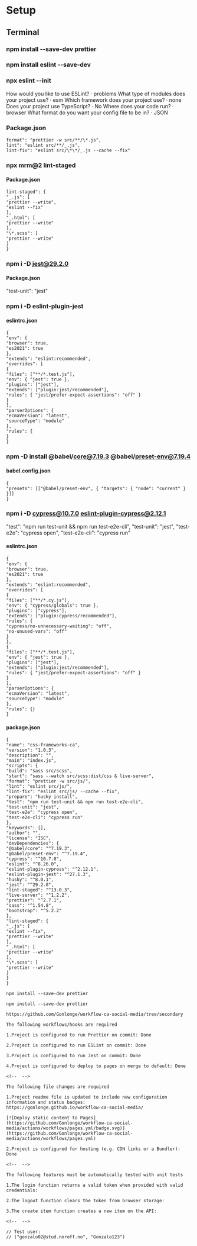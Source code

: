 # Setup

## Terminal

### npm install --save-dev prettier

### npm install eslint --save-dev

### npx eslint --init

How would you like to use ESLint? · problems
What type of modules does your project use? · esm
Which framework does your project use? · none
Does your project use TypeScript? · No
Where does your code run? · browser
What format do you want your config file to be in? · JSON

### Package.json

```
format": "prettier -w src/**/\*.js",
lint": "eslint src/**/_.js",
lint-fix": "eslint src/\*\*/_.js --cache --fix"
```

### npx mrm@2 lint-staged

#### Package.json

```
lint-staged": {
"_.js": [
"prettier --write",
"eslint --fix"
],
"_.html": [
"prettier --write"
],
"\*.scss": [
"prettier --write"
]
}
```

### npm i -D jest@29.2.0

#### Package.json

"test-unit": "jest"

### npm i -D eslint-plugin-jest

#### eslintrc.json

```
{
"env": {
"browser": true,
"es2021": true
},
"extends": "eslint:recommended",
"overrides": [
{
"files": ["**/*.test.js"],
"env": { "jest": true },
"plugins": ["jest"],
"extends": ["plugin:jest/recommended"],
"rules": { "jest/prefer-expect-assertions": "off" }
}
],
"parserOptions": {
"ecmaVersion": "latest",
"sourceType": "module"
},
"rules": {
}
}
```

### npm -D install @babel/core@7.19.3 @babel/preset-env@7.19.4

#### babel.config.json

```
{
"presets": [["@babel/preset-env", { "targets": { "node": "current" } }]]
}
```

### npm i -D cypress@10.7.0 eslint-plugin-cypress@2.12.1

"test": "npm run test-unit && npm run test-e2e-cli",
"test-unit": "jest",
"test-e2e": "cypress open",
"test-e2e-cli": "cypress run"

#### eslintrc.json

```
{
"env": {
"browser": true,
"es2021": true
},
"extends": "eslint:recommended",
"overrides": [
{
"files": ["**/*.cy.js"],
"env": { "cypress/globals": true },
"plugins": ["cypress"],
"extends": ["plugin:cypress/recommended"],
"rules": {
"cypress/no-unnecessary-waiting": "off",
"no-unused-vars": "off"
}
},
{
"files": ["**/*.test.js"],
"env": { "jest": true },
"plugins": ["jest"],
"extends": ["plugin:jest/recommended"],
"rules": { "jest/prefer-expect-assertions": "off" }
}
],
"parserOptions": {
"ecmaVersion": "latest",
"sourceType": "module"
},
"rules": {}
}
```

#### package.json

```
{
"name": "css-frameworks-ca",
"version": "1.0.3",
"description": "",
"main": "index.js",
"scripts": {
"build": "sass src/scss",
"start": "sass --watch src/scss:dist/css & live-server",
"format": "prettier -w src/js/",
"lint": "eslint src/js/",
"lint-fix": "eslint src/js/ --cache --fix",
"prepare": "husky install",
"test": "npm run test-unit && npm run test-e2e-cli",
"test-unit": "jest",
"test-e2e": "cypress open",
"test-e2e-cli": "cypress run"
},
"keywords": [],
"author": "",
"license": "ISC",
"devDependencies": {
"@babel/core": "^7.19.3",
"@babel/preset-env": "^7.19.4",
"cypress": "^10.7.0",
"eslint": "^8.26.0",
"eslint-plugin-cypress": "^2.12.1",
"eslint-plugin-jest": "^27.1.3",
"husky": "^8.0.1",
"jest": "^29.2.0",
"lint-staged": "^13.0.3",
"live-server": "^1.2.2",
"prettier": "^2.7.1",
"sass": "^1.54.8",
"bootstrap": "^5.2.2"
},
"lint-staged": {
"_.js": [
"eslint --fix",
"prettier --write"
],
"_.html": [
"prettier --write"
],
"\*.scss": [
"prettier --write"
]
}
}
```

<!--  -->

```
npm install --save-dev prettier

npm install --save-dev prettier

https://github.com/Gonlonge/workflow-ca-social-media/tree/secondary

The following workflows/hooks are required

1.Project is configured to run Prettier on commit: Done

2.Project is configured to run ESLint on commit: Done

3.Project is configured to run Jest on commit: Done

4.Project is configured to deploy to pages on merge to default: Done

<!--  -->

The following file changes are required

1.Project readme file is updated to include new configuration information and status badges:
https://gonlonge.github.io/workflow-ca-social-media/

[![Deploy static content to Pages](https://github.com/Gonlonge/workflow-ca-social-media/actions/workflows/pages.yml/badge.svg)](https://github.com/Gonlonge/workflow-ca-social-media/actions/workflows/pages.yml)

2.Project is configured for hosting (e.g. CDN links or a Bundler): Done

<!--  -->

The following features must be automatically tested with unit tests

1.The login function returns a valid token when provided with valid credentials:

2.The logout function clears the token from browser storage:

3.The create item function creates a new item on the API:

<!--  -->

// Test user:
// ("gonzalo02@stud.noroff.no", "Gonzalo123")
```
